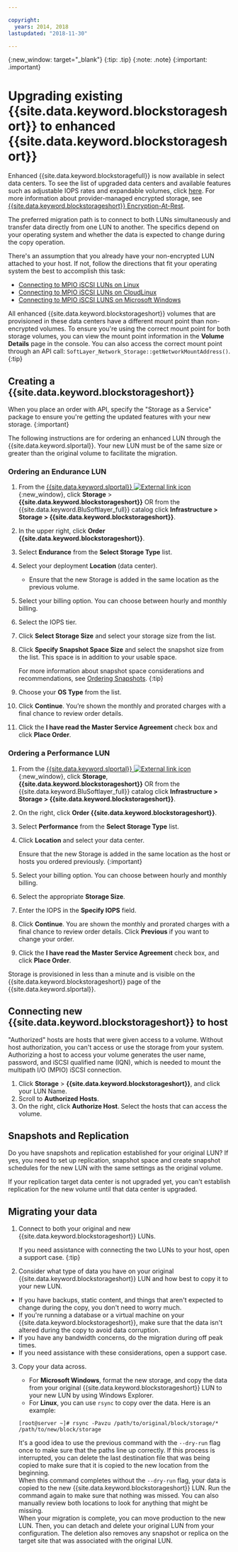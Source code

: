 ```yaml
---

copyright:
  years: 2014, 2018
lastupdated: "2018-11-30"

---
```

{:new_window: target="_blank"}
{:tip: .tip}
{:note: .note}
{:important: .important}

# Upgrading existing {{site.data.keyword.blockstorageshort}} to enhanced {{site.data.keyword.blockstorageshort}}

Enhanced {{site.data.keyword.blockstoragefull}} is now available in select data centers. To see the list of upgraded data centers and available features such as adjustable IOPS rates and expandable volumes, click [here](new-ibm-block-and-file-storage-location-and-features.html). For more information about provider-managed encrypted storage, see [{{site.data.keyword.blockstorageshort}} Encryption-At-Rest](block-file-storage-encryption-rest.html).

The preferred migration path is to connect to both LUNs simultaneously and transfer data directly from one LUN to another. The specifics depend on your operating system and whether the data is expected to change during the copy operation.

There's an assumption that you already have your non-encrypted LUN attached to your host. If not, follow the directions that fit your operating system the best to accomplish this task:

- [Connecting to MPIO iSCSI LUNs on Linux](accessing_block_storage_linux.html)
- [Connecting to MPIO iSCSI LUNs on CloudLinux](configure-iscsi-cloudlinux.html)
- [Connecting to MPIO iSCSI LUNS on Microsoft Windows](accessing-block-storage-windows.html)

All enhanced {{site.data.keyword.blockstorageshort}} volumes that are provisioned in these data centers have a different mount point than non-encrypted volumes. To ensure you're using the correct mount point for both storage volumes, you can view the mount point information in the **Volume Details** page in the console. You can also access the correct mount point through an API call: `SoftLayer_Network_Storage::getNetworkMountAddress()`.
{:tip}

## Creating a {{site.data.keyword.blockstorageshort}}

When you place an order with API, specify the "Storage as a Service" package to ensure you're getting the updated features with your new storage.
{:important}

The following instructions are for ordering an enhanced LUN through the {{site.data.keyword.slportal}}. Your new LUN must be of the same size or greater than the original volume to facilitate the migration.

### Ordering an Endurance LUN

1. From the [{{site.data.keyword.slportal}} ![External link icon](../../icons/launch-glyph.svg "External link icon")](https://control.softlayer.com/){:new_window}, click **Storage** > **{{site.data.keyword.blockstorageshort}}** OR from the {{site.data.keyword.BluSoftlayer_full}} catalog click **Infrastructure > Storage > {{site.data.keyword.blockstorageshort}}**.
2. In the upper right, click **Order {{site.data.keyword.blockstorageshort}}**.
3. Select **Endurance** from the **Select Storage Type** list.
4. Select your deployment **Location** (data center).
   - Ensure that the new Storage is added in the same location as the previous volume.
5. Select your billing option. You can choose between hourly and monthly billing.
6. Select the IOPS tier.
7. Click **Select Storage Size** and select your storage size from the list.
8. Click **Specify Snapshot Space Size** and select the snapshot size from the list. This space is in addition to your usable space.

   For more information about snapshot space considerations and recommendations, see [Ordering Snapshots](ordering-snapshots.html).
   {:tip}
9. Choose your **OS Type** from the list.
10. Click **Continue**. You’re shown the monthly and prorated charges with a final chance to review order details.
11. Click the **I have read the Master Service Agreement** check box and click **Place Order**.

### Ordering a Performance LUN

1. From the [{{site.data.keyword.slportal}} ![External link icon](../../icons/launch-glyph.svg "External link icon")](https://control.softlayer.com/){:new_window}, click **Storage**, **{{site.data.keyword.blockstorageshort}}** OR from the {{site.data.keyword.BluSoftlayer_full}} catalog click **Infrastructure > Storage > {{site.data.keyword.blockstorageshort}}**.
2. On the right, click **Order {{site.data.keyword.blockstorageshort}}**.
3. Select **Performance** from the **Select Storage Type** list.
4. Click **Location** and select your data center.

   Ensure that the new Storage is added in the same location as the host or hosts you ordered previously.
   {:important}
5. Select your billing option. You can choose between hourly and monthly billing.
6. Select the appropriate **Storage Size**.
7. Enter the IOPS in the **Specify IOPS** field.
8. Click **Continue**. You are shown the monthly and prorated charges with a final chance to review order details. Click **Previous** if you want to change your order.
9. Click the **I have read the Master Service Agreement** check box, and click **Place Order**.

Storage is provisioned in less than a minute and is visible on the {{site.data.keyword.blockstorageshort}} page of the {{site.data.keyword.slportal}}.



## Connecting new {{site.data.keyword.blockstorageshort}} to host

"Authorized" hosts are hosts that were given access to a volume. Without host authorization, you can't access or use the storage from your system. Authorizing a host to access your volume generates the user name, password, and iSCSI qualified name (IQN), which is needed to mount the multipath I/O (MPIO) iSCSI connection.

1. Click **Storage** > **{{site.data.keyword.blockstorageshort}}**, and click your LUN Name.
2. Scroll to **Authorized Hosts**.
3. On the right, click **Authorize Host**. Select the hosts that can access the volume.


## Snapshots and Replication

Do you have snapshots and replication established for your original LUN? If yes, you need to set up replication, snapshot space and create snapshot schedules for the new LUN with the same settings as the original volume.

If your replication target data center is not upgraded yet, you can't establish replication for the new volume until that data center is upgraded.


## Migrating your data

1. Connect to both your original and new {{site.data.keyword.blockstorageshort}} LUNs.

   If you need assistance with connecting the two LUNs to your host, open a support case.
   {:tip}

2. Consider what type of data you have on your original {{site.data.keyword.blockstorageshort}} LUN and how best to copy it to your new LUN.
  - If you have backups, static content, and things that aren't expected to change during the copy, you don't need to worry much.
  - If you're running a database or a virtual machine on your {{site.data.keyword.blockstorageshort}}, make sure that the data isn't altered during the copy to avoid data corruption. 
  - If you have any bandwidth concerns, do the migration during off peak times. 
  - If you need assistance with these considerations, open a support case.

3. Copy your data across.
   - For **Microsoft Windows**, format the new storage, and copy the data from your original {{site.data.keyword.blockstorageshort}} LUN to your new LUN by using Windows Explorer.
   - For **Linux**, you can use `rsync` to copy over the data. Here is an example:
   ```
   [root@server ~]# rsync -Pavzu /path/to/original/block/storage/* /path/to/new/block/storage
   ```

   It's a good idea to use the previous command with the `--dry-run` flag once to make sure that the paths line up correctly. If this process is interrupted, you can delete the last destination file that was being copied to make sure that it is copied to the new location from the beginning.<br/>
   When this command completes without the `--dry-run` flag, your data is copied to the new {{site.data.keyword.blockstorageshort}} LUN. Run the command again to make sure that nothing was missed. You can also manually review both locations to look for anything that might be missing.<br/>
   When your migration is complete, you can move production to the new LUN. Then, you can detach and delete your original LUN from your configuration. The deletion also removes any snapshot or replica on the target site that was associated with the original LUN.
